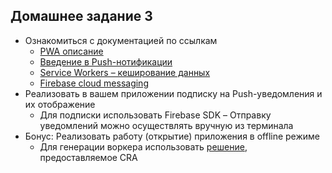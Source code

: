 ## Домашнее задание 3

- Ознакомиться с документацией по ссылкам
   - [PWA описание](http://bit.ly/pwa-main)
   - [Введение в Push-нотификации](http://bit.ly/push-introduction)
   - [Service Workers – кеширование данных](http://bit.ly/sw-cache-intro)
   - [Firebase cloud messaging](http://bit.ly/firebase-cm)
- Реализовать в вашем приложении подписку на Push-уведомления и их отображение
   - Для подписки использовать Firebase SDK
   – Отправку уведомлений можно осуществлять вручную из терминала
- Бонус: Реализовать работу (открытие) приложения в offline режиме
   - Для генерации воркера использовать [решение](https://facebook.github.io/create-react-app/docs/making-a-progressive-web-app), предоставляемое CRA
